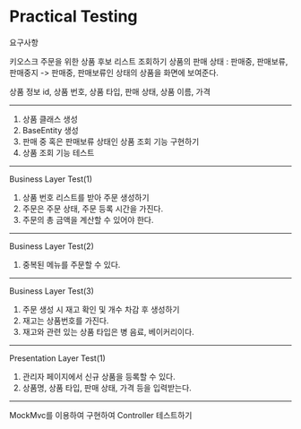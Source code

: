 # Practical Testing

요구사항

키오스크 주문을 위한 상품 후보 리스트 조회하기
상품의 판매 상태 : 판매중, 판매보류, 판매중지
-> 판매중, 판매보류인 상태의 상품을 화면에 보여준다.

상품 정보
id, 상품 번호, 상품 타입, 판매 상태, 상품 이름, 가격

------------------------------------------
1. 상품 클래스 생성
2. BaseEntity 생성
3. 판매 중 혹은 판매보류 상태인 상품 조회 기능 구현하기
4. 상품 조회 기능 테스트 
------------------------------------------
Business Layer Test(1)
1. 상품 번호 리스트를 받아 주문 생성하기
2. 주문은 주문 상태, 주문 등록 시간을 가진다.
3. 주문의 총 금액을 계산할 수 있어야 한다.

------------------------------------------

Business Layer Test(2)
1. 중복된 메뉴를 주문할 수 있다.

------------------------------------------

Business Layer Test(3)
1. 주문 생성 시 재고 확인 및 개수 차감 후 생성하기
2. 재고는 상품번호를 가진다.
3. 재고와 관련 있는 상품 타입은 병 음료, 베이커리이다.

------------------------------------------

Presentation Layer Test(1)
1. 관리자 페이지에서 신규 상품을 등록할 수 있다.
2. 상품명, 상품 타입, 판매 상태, 가격 등을 입력받는다.


------------------------------------------
MockMvc를 이용하여 구현하여 Controller 테스트하기